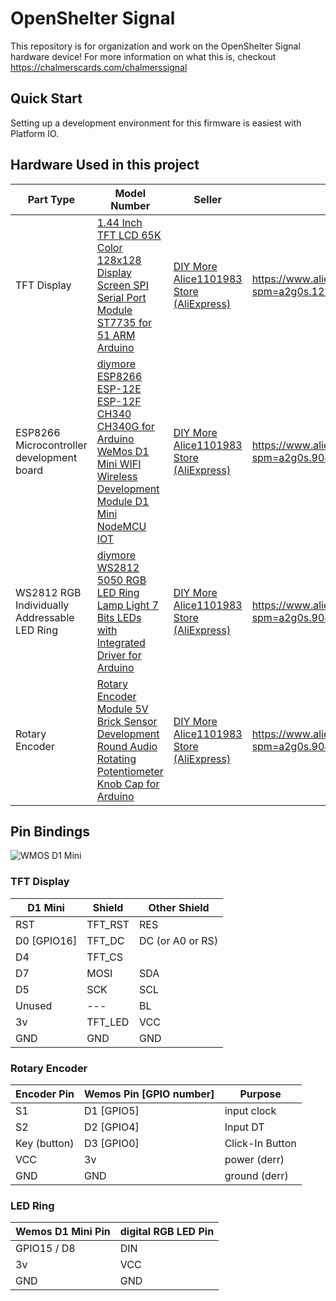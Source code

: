 # OpenShelter Signal
This repository is for organization and work on the OpenShelter Signal hardware device! For more information on what this is, checkout https://chalmerscards.com/chalmerssignal

## Quick Start

Setting up a development environment for this firmware is easiest with Platform IO.

## Hardware Used in this project

| Part Type                                    | Model Number                                                                                                                                                                                                                                                                                                                                                                                                   | Seller                                                                                                                    | Link                                                                                   | Picture                              |
| -------------------------------------------- | -------------------------------------------------------------------------------------------------------------------------------------------------------------------------------------------------------------------------------------------------------------------------------------------------------------------------------------------------------------------------------------------------------------- | ------------------------------------------------------------------------------------------------------------------------- | -------------------------------------------------------------------------------------- | ------------------------------------ |
| TFT Display                                  | [1.44 Inch TFT LCD 65K Color 128x128 Display Screen SPI Serial Port Module ST7735 for 51 ARM Arduino](https://www.aliexpress.com/item/1-44-Inch-TFT-LCD-65K-Color-128x128-Display-Screen-SPI-Serial-Port-Module-ST7735-for/33014277663.html "1.44 Inch TFT LCD 65K Color 128x128 Display Screen SPI Serial Port Module ST7735 for 51 ARM Arduino")                                                             | [DIY More Alice1101983 Store (AliExpress)](https://www.aliexpress.com/store/2178016?spm=a2g0s.9042647.0.0.7ff24c4dD8jpYV) | https://www.aliexpress.com/item/33014277663.html?spm=a2g0s.12269583.0.0.5f7713304vjAGt | ![](https://i.imgur.com/9U5iU5Z.png) |
| ESP8266 Microcontroller development board    | [diymore ESP8266 ESP-12E ESP-12F CH340 CH340G for Arduino WeMos D1 Mini WIFI Wireless Development Module D1 Mini NodeMCU IOT](https://www.aliexpress.com/item/diymore-ESP8266-ESP-12E-ESP-12F-CH340-CH340G-for-Arduino-WeMos-D1-Mini-WIFI-Wireless-Development/32975485449.html "diymore ESP8266 ESP-12E ESP-12F CH340 CH340G for Arduino WeMos D1 Mini WIFI Wireless Development Module D1 Mini NodeMCU IOT") | [DIY More Alice1101983 Store (AliExpress)](https://www.aliexpress.com/store/2178016?spm=a2g0s.9042647.0.0.7ff24c4dD8jpYV) | https://www.aliexpress.com/item/32975485449.html?spm=a2g0s.9042311.0.0.5fda4c4dbZOZGj  | ![](https://i.imgur.com/zQkQXjP.png) |
| WS2812 RGB Individually Addressable LED Ring | [diymore WS2812 5050 RGB LED Ring Lamp Light 7 Bits LEDs with Integrated Driver for Arduino](https://www.aliexpress.com/item/diymore-WS2812-5050-RGB-LED-Ring-Lamp-Light-7-Bits-LEDs-with-Integrated-Driver-for-Arduino/32668340327.html?spm=a2g0s.9042311.0.0.5fda4c4dbZOZGj "diymore WS2812 5050 RGB LED Ring Lamp Light 7 Bits LEDs with Integrated Driver for Arduino")                                    | [DIY More Alice1101983 Store (AliExpress)](https://www.aliexpress.com/store/2178016?spm=a2g0s.9042647.0.0.7ff24c4dD8jpYV) | https://www.aliexpress.com/item/32668340327.html?spm=a2g0s.9042311.0.0.5fda4c4dbZOZGj  | ![](https://i.imgur.com/8jlq77c.png) |
| Rotary Encoder                               | [Rotary Encoder Module 5V Brick Sensor Development Round Audio Rotating Potentiometer Knob Cap for Arduino](https://www.aliexpress.com/item/Rotary-Encoder-Module-5V-Brick-Sensor-Development-Round-Audio-Rotating-Potentiometer-Knob-Cap-for-Arduino/32908505224.html "Rotary Encoder Module 5V Brick Sensor Development Round Audio Rotating Potentiometer Knob Cap for Arduino")                            | [DIY More Alice1101983 Store (AliExpress)](https://www.aliexpress.com/store/2178016?spm=a2g0s.9042647.0.0.7ff24c4dD8jpYV) | https://www.aliexpress.com/item/32908505224.html?spm=a2g0s.9042311.0.0.5fda4c4dbZOZGj  | ![](https://i.imgur.com/urflyU1.png) |

## Pin Bindings

![ WMOS D1 Mini ](https://i2.wp.com/randomnerdtutorials.com/wp-content/uploads/2019/05/ESP8266-WeMos-D1-Mini-pinout-gpio-pin.png?w=715&quality=100&strip=all&ssl=1)

### TFT Display

| D1 Mini     | Shield  | Other Shield     |
| ----------- | ------- | ---------------- |
| RST         | TFT_RST | RES              |
| D0 [GPIO16] | TFT_DC  | DC (or A0 or RS) |
| D4          | TFT_CS  |                  |
| D7          | MOSI    | SDA              |
| D5          | SCK     | SCL              |
| Unused      | ---     | BL               |
| 3v          | TFT_LED | VCC              |
| GND         | GND     | GND              |

### Rotary Encoder

| Encoder Pin  | Wemos Pin [GPIO number] | Purpose         |
| ------------ | ----------------------- | --------------- |
| S1           | D1 [GPIO5]              | input clock     |
| S2           | D2 [GPIO4]              | Input DT        |
| Key (button) | D3 [GPIO0]              | Click-In Button |
| VCC          | 3v                      | power (derr)    |
| GND          | GND                     | ground (derr)   |

### LED Ring

| Wemos D1 Mini Pin | digital RGB LED Pin |
| ----------------- | ------------------- |
| GPIO15 / D8       | DIN                 |
| 3v                | VCC                 |
| GND               | GND                 |
